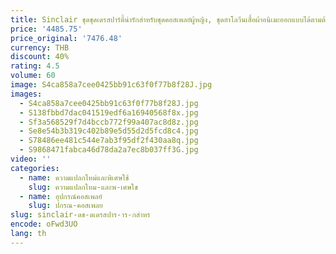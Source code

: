 ```yaml
---
title: Sinclair ชุดชุดเดรสปาร์ตี้น่ารักสำหรับชุดคอสเพลย์ผู้หญิง, ชุดฮาโลวีนเสื้อผ้าอนิเมะออกแบบได้ตามต้องการ
price: '4485.75'
price_original: '7476.48'
currency: THB
discount: 40%
rating: 4.5
volume: 60
image: S4ca858a7cee0425bb91c63f0f77b8f28J.jpg
images:
  - S4ca858a7cee0425bb91c63f0f77b8f28J.jpg
  - S138fbbd7dac041519edf6a16940568f8x.jpg
  - Sf3a568529f7d4bccb772f99a407ac8d8z.jpg
  - Se8e54b3b319c402b89e5d55d2d5fcd8c4.jpg
  - S78486ee481c544e7ab3f95df2f430aa8q.jpg
  - S9868471fabca46d78da2a7ec8b037ff3G.jpg
video: ''
categories:
  - name: ความแปลกใหม่และพิเศษใช้
    slug: ความแปลกใหม-และพ-เศษใช
  - name: อุปกรณ์คอสเพลย์
    slug: ปกรณ-คอสเพลย
slug: sinclair-ดช-ดเดรสปาร-าร-กสำหร
encode: oFwd3UO
lang: th
---
```

  